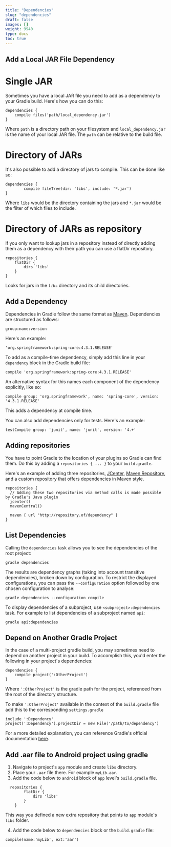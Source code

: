 ```yaml
---
title: "Dependencies"
slug: "dependencies"
draft: false
images: []
weight: 9940
type: docs
toc: true
---
```


## Add a Local JAR File Dependency
# Single JAR

Sometimes you have a local JAR file you need to add as a dependency to your Gradle build. Here's how you can do this:

    dependencies {
        compile files('path/local_dependency.jar')
    }

Where `path` is a directory path on your filesystem and `local_dependency.jar` is the name of your local JAR file. The `path` can be relative to the build file.

# Directory of JARs

It's also possible to add a directory of jars to compile. This can be done like so:

    dependencies {
            compile fileTree(dir: 'libs', include: '*.jar')
    }

Where `libs` would be the directory containing the jars and `*.jar` would be the filter of which files to include.

# Directory of JARs as repository

If you only want to lookup jars in a repository instead of directly adding them as a dependency with their path you can use a flatDir repository.

    repositories {
        flatDir {
            dirs 'libs'
        }
    }

Looks for jars in the *`libs`* directory and its child directories.

## Add a Dependency
Dependencies in Gradle follow the same format as [Maven][1]. Dependencies are structured as follows:

    group:name:version

Here's an example:

    'org.springframework:spring-core:4.3.1.RELEASE'

To add as a compile-time dependency, simply add this line in your `dependency` block in the Gradle build file:

    compile 'org.springframework:spring-core:4.3.1.RELEASE'

An alternative syntax for this names each component of the dependency explicitly, like so:

    compile group: 'org.springframework', name: 'spring-core', version: '4.3.1.RELEASE'

This adds a dependency at compile time.

You can also add dependencies only for tests. Here's an example:

    testCompile group: 'junit', name: 'junit', version: '4.+'


  [1]: https://www.wikiod.com/maven

## Adding repositories
You have to point Gradle to the location of your plugins so Gradle can find them. 
Do this by adding a `repositories { ... }` to your `build.gradle`.

Here's an example of adding three repositories, [JCenter][1], [Maven Repository][2], and a custom repository that offers dependencies in Maven style.

    repositories {
      // Adding these two repositories via method calls is made possible by Gradle's Java plugin
      jcenter()
      mavenCentral()
    
      maven { url "http://repository.of/dependency" }
    }


  [1]: https://bintray.com/bintray/jcenter
  [2]: http://mvnrepository.com/

## List Dependencies
Calling the `dependencies` task allows you to see the dependencies of the root project:


    gradle dependencies

The results are dependency graphs (taking into account transitive dependencies), broken down by configuration. To restrict the displayed configurations, you can pass the `--configuration` option followed by one chosen configuration to analyse:

    gradle dependencies --configuration compile

To display dependencies of a subproject, use `<subproject>:dependencies` task. For example to list dependencies of a subproject named `api`:


    gradle api:dependencies



## Depend on Another Gradle Project
In the case of a multi-project gradle build, you may sometimes need to depend on another project in your build. To accomplish this, you'd enter the following in your project's dependencies:

    dependencies {
        compile project(':OtherProject')
    }

Where `':OtherProject'` is the gradle path for the project, referenced from the root of the directory structure.

To make `':OtherProject'` available in the context of the `build.gradle` file add this to the corresponding `settings.gradle`

    include ':Dependency'
    project(':Dependency').projectDir = new File('/path/to/dependency')

For a more detailed explanation, you can reference Gradle's official documentation [here][1].


  [1]: https://docs.gradle.org/current/userguide/multi_project_builds.html#sec:project_jar_dependencies

## Add .aar file to Android project using gradle
1. Navigate to project's `app` module and create `libs` directory.
2. Place your `.aar` file there. For example `myLib.aar`.
3. Add the code below to `android` block of `app` level's `build.gradle` file.

```
  repositories {
        flatDir {
            dirs 'libs'
        }
    }
```

This way you defined a new extra repository that points to `app` module's `libs` folder.

4. Add the code below to `dependencies` block or the `build.gradle` file:

```
compile(name:'myLib', ext:'aar')
```





